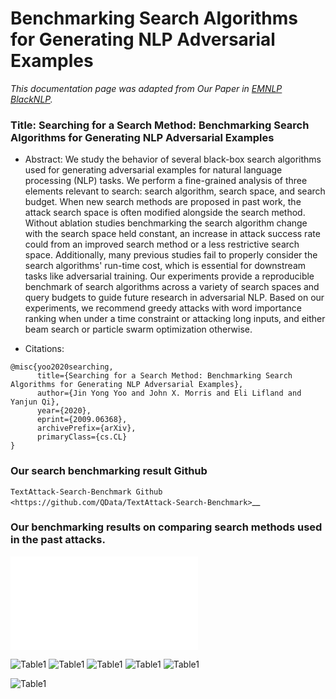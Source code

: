 Benchmarking Search Algorithms for Generating NLP Adversarial Examples
=========================================================================


*This documentation page was adapted from Our Paper in [EMNLP BlackNLP](https://arxiv.org/abs/2009.06368).*


### Title: Searching for a Search Method: Benchmarking Search Algorithms for Generating NLP Adversarial Examples


- Abstract:  We study the behavior of several black-box search algorithms used for generating adversarial examples for natural language processing (NLP) tasks. We perform a fine-grained analysis of three elements relevant to search: search algorithm, search space, and search budget. When new search methods are proposed in past work, the attack search space is often modified alongside the search method. Without ablation studies benchmarking the search algorithm change with the search space held constant, an increase in attack success rate could from an improved search method or a less restrictive search space. Additionally, many previous studies fail to properly consider the search algorithms' run-time cost, which is essential for downstream tasks like adversarial training. Our experiments provide a reproducible benchmark of search algorithms across a variety of search spaces and query budgets to guide future research in adversarial NLP. Based on our experiments, we recommend greedy attacks with word importance ranking when under a time constraint or attacking long inputs, and either beam search or particle swarm optimization otherwise. 


+ Citations: 
```
@misc{yoo2020searching,
      title={Searching for a Search Method: Benchmarking Search Algorithms for Generating NLP Adversarial Examples}, 
      author={Jin Yong Yoo and John X. Morris and Eli Lifland and Yanjun Qi},
      year={2020},
      eprint={2009.06368},
      archivePrefix={arXiv},
      primaryClass={cs.CL}
}
```

### Our search benchmarking result Github 

`TextAttack-Search-Benchmark Github <https://github.com/QData/TextAttack-Search-Benchmark>`__ 

### Our benchmarking results on comparing search methods used in the past attacks. 


![Table1](/_static/imgs/benchmark/search-example.pdf)

![Table1](/_static/imgs/benchmark/search-table2.png)
![Table1](/_static/imgs/benchmark/search-table31.png)
![Table1](/_static/imgs/benchmark/search-table32.png)
![Table1](/_static/imgs/benchmark/search-fig1.png)
![Table1](/_static/imgs/benchmark/search-fig2.png)

![Table1](/_static/imgs/benchmark/search-table1.png)

